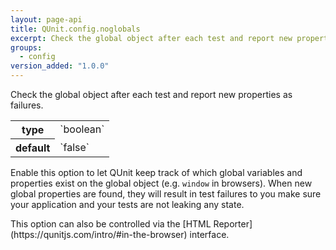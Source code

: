```yaml
---
layout: page-api
title: QUnit.config.noglobals
excerpt: Check the global object after each test and report new properties as failures.
groups:
  - config
version_added: "1.0.0"
---
```


Check the global object after each test and report new properties as failures.

<table>
<tr>
  <th>type</th>
  <td markdown="span">`boolean`</td>
</tr>
<tr>
  <th>default</th>
  <td markdown="span">`false`</td>
</tr>
</table>

Enable this option to let QUnit keep track of which global variables and properties exist on the global object (e.g. `window` in browsers). When new global properties are found, they will result in test failures to you make sure your application and your tests are not leaking any state.

<p class="note" markdown="1">This option can also be controlled via the [HTML Reporter](https://qunitjs.com/intro/#in-the-browser) interface.</p>
